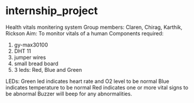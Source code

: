 # internship_project
Health vitals monitering system
Group members: Claren, Chirag, Karthik, Rickson
Aim: To monitor vitals of a human 
Components required:
1) gy-max30100 
2) DHT 11 
3) jumper wires  
4) small bread board
5) 3 leds: Red, Blue and Green

LEDs:
Green led indicates heart rate and O2 level to be normal
Blue indicates temperature to be normal
Red indicates one or more vital signs to be abnormal
Buzzer will beep for any abnormalities.

